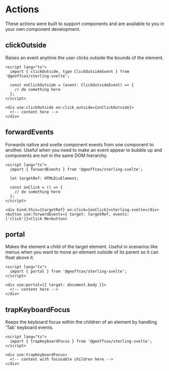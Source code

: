 # Actions

These actions were built to support components and are available to you in your own component development.

## clickOutside

Raises an event anytime the user clicks outside the bounds of the element.

```svelte
<script lang="ts">
  import { clickOutside, type ClickOutsideEvent } from '@geoffcox/sterling-svelte';

  const onClickOutside = (event: ClickOutsideEvent) => {
    // do something here
  };
</script>

<div use:clickOutside on:click_outside={onClickOutside}>
  <!-- content here -->
</div>
```

## forwardEvents

Forwards native and svelte component events from one component to another.
Useful when you need to make an event appear to bubble up and components are not in the same DOM hierarchy.

```svelte
<script lang="ts">
  import { forwardEvents } from '@geoffcox/sterling-svelte';

  let targetRef: HTMLDivElement;

  const onClick = () => {
    // do something here
  };
</script>

<div bind:this={targetRef} on:click={onClick}>sterling-svelte</div>
<button use:forwardEvents={ target: targetRef, events: ['click']}>Click Me<button>
```

## portal

Makes the element a child of the target element.
Useful in scenarios like menus when you want to move an element outside of its parent so it can float above it.

```svelte
<script lang="ts">
  import { portal } from '@geoffcox/sterling-svelte';
</script>

<div use:portal={{ target: document.body }}>
  <!-- content here -->
</div>
```

## trapKeyboardFocus

Keeps the keyboard focus within the children of an element by handling 'Tab' keyboard events.

```svelte
<script lang="ts">
  import { trapKeyboardFocus } from '@geoffcox/sterling-svelte';
</script>

<div use:trapKeyboardFocus>
  <!-- content with focusable children here -->
</div>
```
